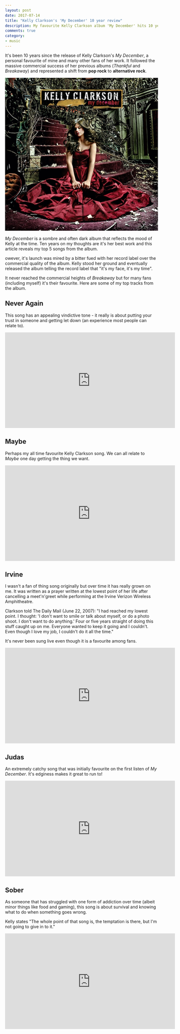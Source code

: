 ```yaml
---
layout: post
date: 2017-07-14
title: "Kelly Clarkson's 'My December' 10 year review"
description: My favourite Kelly Clarkson album 'My December' hits 10 years old in 2017, I take a look at it's release and some of my favourite tracks.
comments: true
category: 
- music
---
```


It's been 10 years since the release of Kelly Clarkson's *My December*, a personal favourite of mine and many other fans of her work. It followed the massive commercial success of her previous albums (*Thankful* and *Breakaway*) and represented a shift from **pop rock** to **alternative rock**. 

![Kelly Clarkson My December](/images/feature-my-december.jpg)

*My December* is a sombre and often dark album that reflects the mood of Kelly at the time. Ten years on my thoughts are it's her best work and this article reveals my top 5 songs from the album.

<!--more-->

owever, it's launch was mired by a bitter fued with her record label over the commercial quality of the album. Kelly stood her ground and eventually released the album telling the record label that "it's my face, it's my time". 

It never reached the commercial heights of *Breakaway* but for many fans (including myself) it's their favourite. Here are some of my top tracks from the album.

## Never Again

This song has an appealing vindictive tone - it really is about putting your trust in someone and getting let down (an experience most people can relate to).

<iframe width="560" height="315" src="https://www.youtube.com/embed/GVYesEpMr84" frameborder="0" allowfullscreen></iframe>

## Maybe

Perhaps my all time favourite Kelly Clarkson song. We can all relate to *Maybe* one day getting the thing we want. 

<iframe width="560" height="315" src="https://www.youtube.com/embed/VwkZ0ro1dh4" frameborder="0" allowfullscreen></iframe>

## Irvine

I wasn't a fan of thing song originally but over time it has really grown on me. It was written as a prayer written at the lowest point of her life after cancelling a meet'n'greet while performing at the Irvine Verizon Wireless Amphitheatre.

Clarkson told The Daily Mail (June 22, 2007): "I had reached my lowest point. I thought: 'I don't want to smile or talk about myself, or do a photo shoot. I don't want to do anything.' Four or five years straight of doing this stuff caught up on me. Everyone wanted to keep it going and I couldn't. Even though I love my job, I couldn't do it all the time."

It's never been sung live even though it is a favourite among fans.

<iframe width="560" height="315" src="https://www.youtube.com/embed/dCalNw4wSjs" frameborder="0" allowfullscreen></iframe>

## Judas

An extremely catchy song that was initially favourite on the first listen of *My December*. It's edginess makes it great to run to!

<iframe width="560" height="315" src="https://www.youtube.com/embed/m7E8sB_NcAI" frameborder="0" allowfullscreen></iframe>

## Sober

As someone that has struggled with one form of addiction over time (albeit minor things like food and gaming), this song is about survival and knowing what to do when something goes wrong.

Kelly states "The whole point of that song is, the temptation is there, but I'm not going to give in to it."

<iframe width="560" height="315" src="https://www.youtube.com/embed/mQs0IwqwDaE" frameborder="0" allowfullscreen></iframe>
